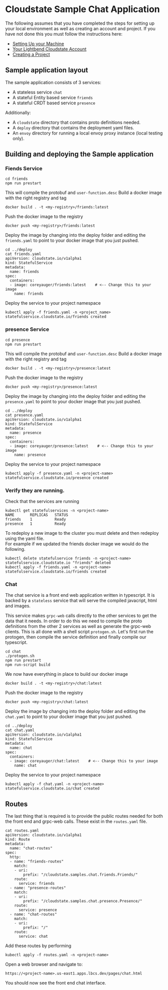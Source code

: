 
# Cloudstate Sample Chat Application

The following assumes that you have completed the steps for setting up your local environment as well as creating an account and project.  If you have not done this you must follow the instructions here:

* [Setting Up your Machine](https://docs.lbcs.dev/gettingstarted/setup.html)
* [Your Lightbend Cloudstate Account](https://docs.lbcs.dev/gettingstarted/account.html)
* [Creating a Project](https://docs.lbcs.dev/gettingstarted/project.html)

## Sample application layout
The sample application consists of 3 services:
* A stateless service `chat`
* A stateful Entity based service `friends`
* A stateful CRDT based service `presence`

Additionally:
* A `cloudstate` directory that contains proto definitions needed.
* A `deploy` directory that contains the deployment yaml files.
* An `envoy` directory for running a local envoy proxy instance (local testing only).

## Building and deploying the Sample application

### Fiends Service
```
cd friends
npm run prestart

```

This will compile the protobuf and `user-function.desc`
Build a docker image with the right registry and tag
```
docker build . -t <my-registry>/friends:latest
```

Push the docker image to the registry
```
docker push <my-registry>/friends:latest
```

Deploy the image by changing into the deploy folder and editing the `friends.yaml` to point to your docker image that you just pushed.
```
cd ../deploy
cat friends.yaml
apiVersion: cloudstate.io/v1alpha1
kind: StatefulService
metadata:
  name: friends
spec:
  containers:
  - image: coreyauger/friends:latest    # <-- Change this to your image
    name: friends
```

Deploy the service to your project namespace
```
kubectl apply -f friends.yaml -n <project_name>
statefulservice.cloudstate.io/friends created
````

### presence Service
```
cd presence
npm run prestart

```

This will compile the protobuf and `user-function.desc`
Build a docker image with the right registry and tag
```
docker build . -t <my-registry>/presence:latest
```

Push the docker image to the registry
```
docker push <my-registry>/presence:latest
```

Deploy the image by changing into the deploy folder and editing the `presence.yaml` to point to your docker image that you just pushed.
```
cd ../deploy
cat presence.yaml
apiVersion: cloudstate.io/v1alpha1
kind: StatefulService
metadata:
  name: presence
spec:
  containers:
  - image: coreyauger/presence:latest    # <-- Change this to your image
    name: presence
```

Deploy the service to your project namespace
```
kubectl apply -f presence.yaml -n <project-name>
statefulservice.cloudstate.io/presence created
````

### Verify they are running.
Check that the services are running
```
kubectl get statefulservices -n <project-name>
NAME       REPLICAS   STATUS
friends    1          Ready
presence   1          Ready
```

To redeploy a new image to the cluster you must delete and then redeploy using the yaml file.  
For example if we updated the friends docker image we would do the following.
````
kubectl delete statefulservice friends -n <project-name>
statefulservice.cloudstate.io "friends" deleted
kubectl apply -f friends.yaml -n <project-name>    
statefulservice.cloudstate.io/friends created
````


### Chat
The chat service is a front end web application written in typescript.  It is backed by a `stateless` service that will serve the compiled javacript, html and images.

This service makes `grpc-web` calls directly to the other services to get the data that it needs.  In order to do this we need to compile the proto definitions from the other 2 services as well as generate the grpc-web clients.  This is all done with a shell script `protogen.sh`.  Let's first run the protogen, then compile the service definition and finally compile our typescript.

```
cd chat
./protogen.sh
npm run prestart
npm run-script build
```

We now have everything in place to build our docker image
```
docker build . -t <my-registry>/chat:latest
```

Push the docker image to the registry
```
docker push <my-registry>/chat:latest
```

Deploy the image by changing into the deploy folder and editing the `chat.yaml` to point to your docker image that you just pushed.
```
cd ../deploy
cat chat.yaml
apiVersion: cloudstate.io/v1alpha1
kind: StatefulService
metadata:
  name: chat
spec:
  containers:
  - image: coreyauger/chat:latest    # <-- Change this to your image
    name: chat
```

Deploy the service to your project namespace
```
kubectl apply -f chat.yaml -n <project-name>
statefulservice.cloudstate.io/chat created
```

## Routes
The last thing that is required is to provide the public routes needed for both the front end and grpc-web calls.  These exist in the `routes.yaml` file.

```
cat routes.yaml
apiVersion: cloudstate.io/v1alpha1
kind: Route
metadata:
  name: "chat-routes"
spec:
  http:
  - name: "friends-routes"
    match:
    - uri:
        prefix: "/cloudstate.samples.chat.friends.Friends/"
    route:
      service: friends
  - name: "presence-routes"
    match:
    - uri:
        prefix: "/cloudstate.samples.chat.presence.Presence/"
    route:
      service: presence
  - name: "chat-routes"
    match:
    - uri:
        prefix: "/"
    route:
      service: chat
```

Add these routes by performing
```
kubectl apply -f routes.yaml -n <project-name>
```

Open a web browser and navigate to:

`https://<project-name>.us-east1.apps.lbcs.dev/pages/chat.html`

You should now see the front end chat interface.

